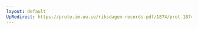```yaml
---
layout: default
UpRedirect: https://pruto.im.uu.se/riksdagen-records-pdf/1874/prot-1874--fk--408/prot-1874--fk--408_002.pdf
---
```

